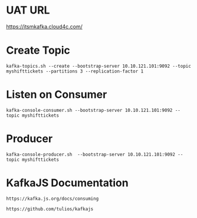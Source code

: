 # UAT URL
https://itsmkafka.cloud4c.com/

# Create Topic
```
kafka-topics.sh --create --bootstrap-server 10.10.121.101:9092 --topic myshifttickets --partitions 3 --replication-factor 1
```

# Listen on Consumer
```
kafka-console-consumer.sh --bootstrap-server 10.10.121.101:9092 --topic myshifttickets
```

# Producer
```
kafka-console-producer.sh  --bootstrap-server 10.10.121.101:9092 --topic myshifttickets
```

# KafkaJS Documentation
```
https://kafka.js.org/docs/consuming

https://github.com/tulios/kafkajs
```